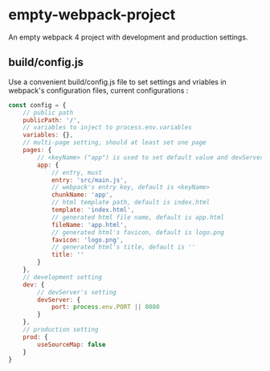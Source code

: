 # empty-webpack-project

An empty webpack 4 project with development and production settings.

## build/config.js

Use a convenient build/config.js file to set settings and vriables in webpack's configuration files, current configurations :

```javascript
const config = {
    // public path
    publicPath: '/',
    // variables to inject to process.env.variables
    variables: {},
    // multi-page setting, should at least set one page
    pages: {
        // <keyName> ("app") is used to set default value and devServer's path prefix
        app: {
            // entry, must
            entry: 'src/main.js',
            // webpack's entry key, default is <keyName>
            chunkName: 'app',
            // html template path, default is index.html
            template: 'index.html',
            // generated html file name, default is app.html
            fileName: 'app.html',
            // generated html's favicon, default is logo.png
            favicon: 'logo.png',
            // generated html's title, default is ''
            title: ''
        }
    },
    // development setting
    dev: {
        // devServer's setting
        devServer: {
            port: process.env.PORT || 8080
        }
    },
    // production setting
    prod: {
        useSourceMap: false
    }
}
```
